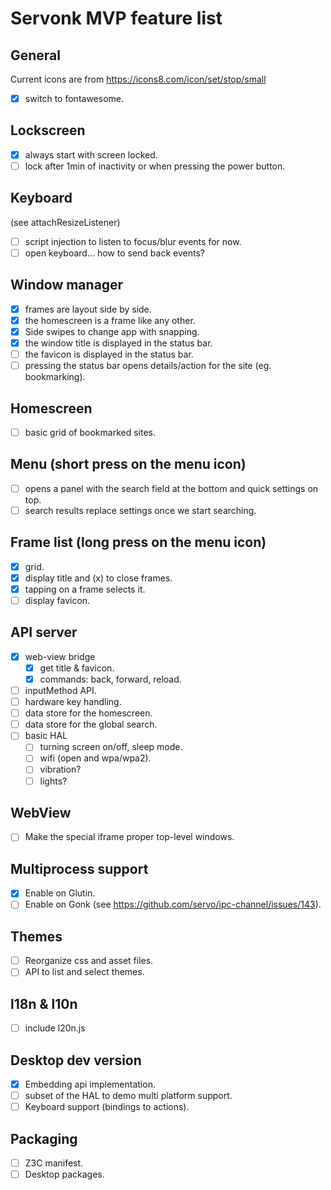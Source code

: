 Servonk MVP feature list
========================

## General
Current icons are from https://icons8.com/icon/set/stop/small
- [x] switch to fontawesome.

## Lockscreen
- [x] always start with screen locked.
- [ ] lock after 1min of inactivity or when pressing the power button.

## Keyboard
(see attachResizeListener)
- [ ] script injection to listen to focus/blur events for now.
- [ ] open keyboard... how to send back events?

## Window manager
- [x] frames are layout side by side.
- [x] the homescreen is a frame like any other.
- [x] Side swipes to change app with snapping.
- [x] the window title is displayed in the status bar.
- [ ] the favicon is displayed in the status bar.
- [ ] pressing the status bar opens details/action for the site (eg. bookmarking).

## Homescreen
- [ ] basic grid of bookmarked sites.

## Menu (short press on the menu icon)
- [ ] opens a panel with the search field at the bottom and quick settings on top.
- [ ] search results replace settings once we start searching.

## Frame list (long press on the menu icon)
- [x] grid.
- [x] display title and (x) to close frames.
- [x] tapping on a frame selects it.
- [ ] display favicon.

## API server
- [x] web-view bridge
  - [x] get title & favicon.
  - [x] commands: back, forward, reload.
- [ ] inputMethod API.
- [ ] hardware key handling.
- [ ] data store for the homescreen.
- [ ] data store for the global search.
- [ ] basic HAL
  - [ ] turning screen on/off, sleep mode.
  - [ ] wifi (open and wpa/wpa2).
  - [ ] vibration?
  - [ ] lights?

## WebView
- [ ] Make the special iframe proper top-level windows.

## Multiprocess support
- [x] Enable on Glutin.
- [ ] Enable on Gonk (see https://github.com/servo/ipc-channel/issues/143).

## Themes
- [ ] Reorganize css and asset files.
- [ ] API to list and select themes.

## l18n & l10n
- [ ] include l20n.js

## Desktop dev version
- [x] Embedding api implementation.
- [ ] subset of the HAL to demo multi platform support.
- [ ] Keyboard support (bindings to actions).

## Packaging
- [ ] Z3C manifest.
- [ ] Desktop packages.
